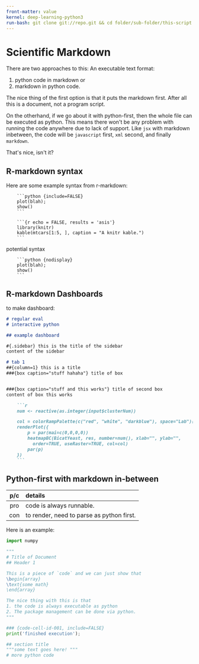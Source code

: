 ```yaml
---
front-matter: value
kernel: deep-learning-python3
run-bash: git clone git://repo.git && cd folder/sub-folder/this-script
---
```


# Scientific Markdown

There are two approaches to this: An executable text format:
1. python code in markdown
or
2. markdown in python code.

The nice thing of the first option is that it puts the markdown first. After all this is a document, not a program script.

On the otherhand, if we go about it with python-first, then the whole file can be executed as python. This means there won't be any problem with running the code anywhere due to lack of support. Like `jsx` with markdown inbetween, the code will be `javascript` first, `xml` second, and finally `markdown`.

That's nice, isn't it?

## R-markdown syntax

Here are some example syntax from r-markdown:
```
    ```python {include=FALSE}
    plot(blah);
    show()
    ```
```

```
    ```{r echo = FALSE, results = 'asis'}
    library(knitr)
    kable(mtcars[1:5, ], caption = "A knitr kable.")
    ```
```

potential syntax
```
    ```python {nodisplay}
    plot(blah);
    show()
    ```
```

## R-markdown Dashboards

to make dashboard:

```markdown
# regular eval
# interactive python

## example dashboard

#{.sidebar} this is the title of the sidebar
content of the sidebar

# tab 1
##{column=1} this is a title
###{box caption="stuff hahaha"} title of box


###{box caption="stuff and this works"} title of second box
content of box this works

    ```r
    num <- reactive(as.integer(input$clusterNum))

    col = colorRampPalette(c("red", "white", "darkblue"), space="Lab")(10)
    renderPlot({
        p = par(mai=c(0,0,0,0))
        heatmapBC(BicatYeast, res, number=num(), xlab="", ylab="",
          order=TRUE, useRaster=TRUE, col=col)
        par(p)
    })
    ```
```

## Python-first with markdown in-between
 p/c  | details   |
:---: | :---
  pro | code is always runnable.
  con | to render, need to parse as python first.

Here is an example:
```python
import numpy

"""
# Title of Document
## Header 1

This is a piece of `code` and we can just show that
\begin{array}
\text{some math}
\end{array}

The nice thing with this is that
1. the code is always executable as python
2. The package management can be done via python.
"""

### {code-cell-id-001, include=FALSE}
print('finished execution');

## section title
"""some text goes here! """
# more python code

```
